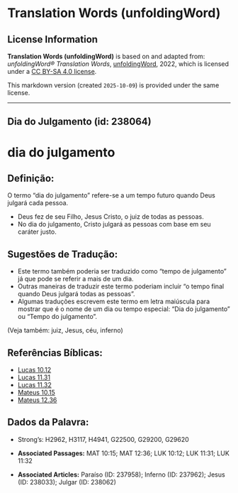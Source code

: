 # Translation Words (unfoldingWord)

## License Information

**Translation Words (unfoldingWord)** is based on and adapted from: _unfoldingWord® Translation Words_, [unfoldingWord](https://unfoldingword.org/utw), 2022, which is licensed under a [CC BY-SA 4.0 license](https://creativecommons.org/licenses/by-sa/4.0/legalcode.en).

This markdown version (created `2025-10-09`) is provided under the same license.



--------------------------------

## Dia do Julgamento (id: 238064)

dia do julgamento
=================

Definição:
----------

O termo “dia do julgamento” refere\-se a um tempo futuro quando Deus julgará cada pessoa.

* Deus fez de seu Filho, Jesus Cristo, o juiz de todas as pessoas.
* No dia do julgamento, Cristo julgará as pessoas com base em seu caráter justo.

Sugestões de Tradução:
----------------------

* Este termo também poderia ser traduzido como “tempo de julgamento” já que pode se referir a mais de um dia.
* Outras maneiras de traduzir este termo poderiam incluir “o tempo final quando Deus julgará todas as pessoas”.
* Algumas traduções escrevem este termo em letra maiúscula para mostrar que é o nome de um dia ou tempo especial: “Dia do julgamento” ou “Tempo do julgamento”.

(Veja também: juiz, Jesus, céu, inferno)

Referências Bíblicas:
---------------------

* [Lucas 10\.12](https://ref.ly/Luke10:12)
* [Lucas 11\.31](https://ref.ly/Luke11:31)
* [Lucas 11\.32](https://ref.ly/Luke11:32)
* [Mateus 10\.15](https://ref.ly/Matt10:15)
* [Mateus 12\.36](https://ref.ly/Matt12:36)

Dados da Palavra:
-----------------

* Strong’s: H2962, H3117, H4941, G22500, G29200, G29620

* **Associated Passages:** MAT 10:15; MAT 12:36; LUK 10:12; LUK 11:31; LUK 11:32
* **Associated Articles:** Paraíso (ID: 237958); Inferno (ID: 237962); Jesus (ID: 238033); Julgar (ID: 238062)

